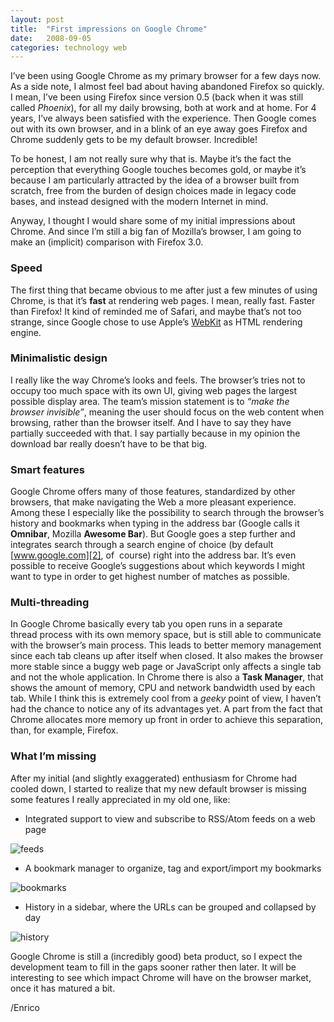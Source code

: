 ```yaml
---
layout: post
title:  "First impressions on Google Chrome"
date:   2008-09-05
categories: technology web
---
```


I’ve been using Google Chrome as my primary browser for a few days now. As a side note, I almost feel bad about having abandoned Firefox so quickly. I mean, I’ve been using Firefox since version 0.5 (back when it was still called _Phoenix_), for all my daily browsing, both at work and at home. For 4 years, I’ve always been satisfied with the experience. Then Google comes out with its own browser, and in a blink of an eye away goes Firefox and Chrome suddenly gets to be my default browser. Incredible!

To be honest, I am not really sure why that is. Maybe it’s the fact the perception that everything Google touches becomes gold, or maybe it’s because I am particularly attracted by the idea of a browser built from scratch, free from the burden of design choices made in legacy code bases, and instead designed with the modern Internet in mind.

Anyway, I thought I would share some of my initial impressions about Chrome. And since I’m still a big fan of Mozilla’s browser, I am going to make an (implicit) comparison with Firefox 3.0.

### Speed

The first thing that became obvious to me after just a few minutes of using Chrome, is that it’s **fast** at rendering web pages. I mean, really fast. Faster than Firefox! It kind of reminded me of Safari, and maybe that’s not too strange, since Google chose to use Apple’s [WebKit][1] as HTML rendering engine.

### Minimalistic design

I really like the way Chrome’s looks and feels. The browser’s tries not to occupy too much space with its own UI, giving web pages the largest possible display area. The team’s mission statement is to _“make the browser invisible”_, meaning the user should focus on the web content when browsing, rather than the browser itself. And I have to say they have partially succeeded with that. I say partially because in my opinion the download bar really doesn’t have to be that big.

### Smart features

Google Chrome offers many of those features, standardized by other browsers, that make navigating the Web a more pleasant experience. Among these I especially like the possibility to search through the browser’s history and bookmarks when typing in the address bar (Google calls it **Omnibar**, Mozilla **Awesome Bar**). But Google goes a step further and integrates search through a search engine of choice (by default [www.google.com][2], of  course) right into the address bar. It’s even possible to receive Google’s suggestions about which keywords I might want to type in order to get highest number of matches as possible.

### Multi-threading

In Google Chrome basically every tab you open runs in a separate thread process with its own memory space, but is still able to communicate with the browser’s main process. This leads to better memory management since each tab cleans up after itself when closed. It also makes the browser more stable since a buggy web page or JavaScript only affects a single tab and not the whole application. In Chrome there is also a **Task Manager**, that shows the amount of memory, CPU and network bandwidth used by each tab. While I think this is extremely cool from a _geeky_ point of view, I haven’t had the chance to notice any of its advantages yet. A part from the fact that Chrome allocates more memory up front in order to achieve this separation, than, for example, Firefox.

### What I’m missing

After my initial (and slightly exaggerated) enthusiasm for Chrome had cooled down, I started to realize that my new default browser is missing some features I really appreciated in my old one, like:

  * Integrated support to view and subscribe to RSS/Atom feeds on a web page

<img alt="feeds" src="http://megakemp.files.wordpress.com/2008/09/feeds-thumb.jpg?w=244&h=26" class="screenshot-noshadow" />

  * A bookmark manager to organize, tag and export/import my bookmarks

<img alt="bookmarks" src="http://megakemp.files.wordpress.com/2008/09/bookmarks-thumb.jpg?w=244&h=102" class="screenshot-noshadow" />

  * History in a sidebar, where the URLs can be grouped and collapsed by day

<img alt="history" src="http://megakemp.files.wordpress.com/2008/09/history-thumb.jpg?w=202&h=134" class="screenshot-noshadow" />

Google Chrome is still a (incredibly good) beta product, so I expect the development team to fill in the gaps sooner rather then later. It will be interesting to see which impact Chrome will have on the browser market, once it has matured a bit.

/Enrico

[1]: http://webkit.org/
[2]: http://www.google.com
